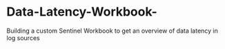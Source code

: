 # Data-Latency-Workbook-
Building a custom Sentinel Workbook to get an overview of data latency in log sources 
